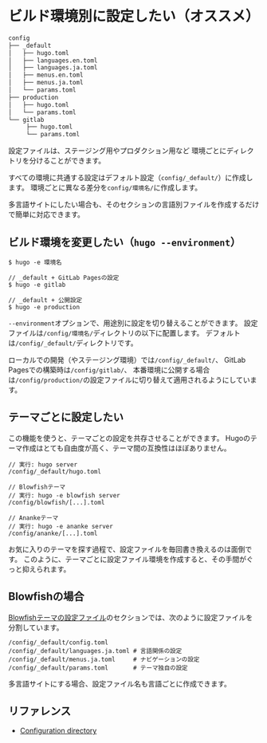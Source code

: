 # ビルド環境別に設定したい（オススメ）

```txt
config
├── _default
│   ├── hugo.toml
│   ├── languages.en.toml
│   ├── languages.ja.toml
│   ├── menus.en.toml
│   ├── menus.ja.toml
│   └── params.toml
├── production
│   ├── hugo.toml
│   └── params.toml
└── gitlab
     ├── hugo.toml
     └── params.toml
```

設定ファイルは、ステージング用やプロダクション用など
環境ごとにディレクトリを分けることができます。

すべての環境に共通する設定はデフォルト設定（`config/_default/`）に作成します。
環境ごとに異なる差分を`config/環境名/`に作成します。

多言語サイトにしたい場合も、そのセクションの言語別ファイルを作成するだけで簡単に対応できます。

## ビルド環境を変更したい（`hugo --environment`）

```console
$ hugo -e 環境名

// _default + GitLab Pagesの設定
$ hugo -e gitlab

// _default + 公開設定
$ hugo -e production
```

``--environment``オプションで、用途別に設定を切り替えることができます。
設定ファイルは``/config/環境名/``ディレクトリの以下に配置します。
デフォルトは``/config/_default/``ディレクトリです。

ローカルでの開発（やステージング環境）では``/config/_default/``、
GitLab Pagesでの構築時は``/config/gitlab/``、
本番環境に公開する場合は``/config/production/``の設定ファイルに切り替えて適用されるようにしています。

## テーマごとに設定したい

この機能を使うと、テーマごとの設定を共存させることができます。
Hugoのテーマ作成はとても自由度が高く、テーマ間の互換性はほぼありません。

```console
// 実行: hugo server
/config/_default/hugo.toml

// Blowfishテーマ
// 実行: hugo -e blowfish server
/config/blowfish/[...].toml

// Anankeテーマ
// 実行: hugo -e ananke server
/config/ananke/[...].toml
```

お気に入りのテーマを探す過程で、設定ファイルを毎回書き換えるのは面倒です。
このように、テーマごとに設定ファイル環境を作成すると、その手間がぐっと抑えられます。

## Blowfishの場合

[Blowfishテーマの設定ファイル](https://blowfish.page/docs/configuration/)のセクションでは、次のように設定ファイルを分割しています。

```console
/config/_default/config.toml
/config/_default/languages.ja.toml # 言語関係の設定
/config/_default/menus.ja.toml     # ナビゲーションの設定
/config/_default/params.toml       # テーマ独自の設定
```

多言語サイトにする場合、設定ファイル名も言語ごとに作成できます。


## リファレンス

- [Configuration directory](https://gohugo.io/getting-started/configuration/#configuration-directory)
